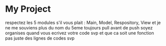 # My Project
respectez les 5 modules s'il vous plait : Main, Model, Respository, View et je ne me souviens plus du nom du 5eme
toujours pull avant de push
soyez organises quand vous ecrivez votre code svp et que ca soit une fonction pas juste des lignes de codes svp
